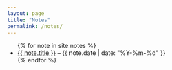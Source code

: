 ```yaml
---
layout: page
title: "Notes"
permalink: /notes/
---
```



<ul>
  {% for note in site.notes %}
    <li>
      <a href="{{ note.url }}">{{ note.title }}</a> – {{ note.date | date: "%Y-%m-%d" }}
    </li>
  {% endfor %}
</ul>
